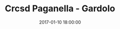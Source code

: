 ---
title: Crcsd Paganella - Gardolo
date: 2017-01-10 18:00:00
squadra-a: Crcsd Paganella
punteggio-a: 110
squadra-b: Bc Gardolo
punteggio-b: 44
partite/squadra: under-15-16-17
luogo: PALAVIS
categoria: under 15
---
